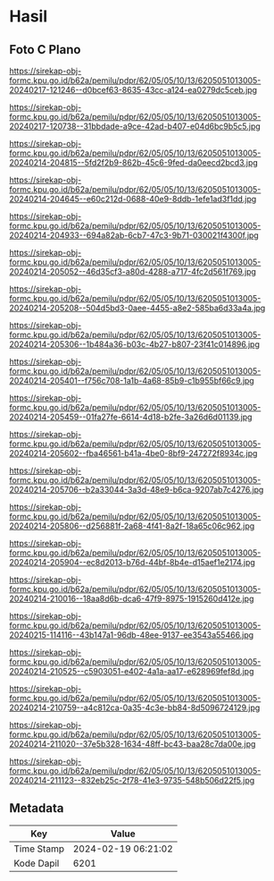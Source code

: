 # Hasil

## Foto C Plano

https://sirekap-obj-formc.kpu.go.id/b62a/pemilu/pdpr/62/05/05/10/13/6205051013005-20240217-121246--d0bcef63-8635-43cc-a124-ea0279dc5ceb.jpg

https://sirekap-obj-formc.kpu.go.id/b62a/pemilu/pdpr/62/05/05/10/13/6205051013005-20240217-120738--31bbdade-a9ce-42ad-b407-e04d6bc9b5c5.jpg

https://sirekap-obj-formc.kpu.go.id/b62a/pemilu/pdpr/62/05/05/10/13/6205051013005-20240214-204815--5fd2f2b9-862b-45c6-9fed-da0eecd2bcd3.jpg

https://sirekap-obj-formc.kpu.go.id/b62a/pemilu/pdpr/62/05/05/10/13/6205051013005-20240214-204645--e60c212d-0688-40e9-8ddb-1efe1ad3f1dd.jpg

https://sirekap-obj-formc.kpu.go.id/b62a/pemilu/pdpr/62/05/05/10/13/6205051013005-20240214-204933--694a82ab-6cb7-47c3-9b71-030021f4300f.jpg

https://sirekap-obj-formc.kpu.go.id/b62a/pemilu/pdpr/62/05/05/10/13/6205051013005-20240214-205052--46d35cf3-a80d-4288-a717-4fc2d561f769.jpg

https://sirekap-obj-formc.kpu.go.id/b62a/pemilu/pdpr/62/05/05/10/13/6205051013005-20240214-205208--504d5bd3-0aee-4455-a8e2-585ba6d33a4a.jpg

https://sirekap-obj-formc.kpu.go.id/b62a/pemilu/pdpr/62/05/05/10/13/6205051013005-20240214-205306--1b484a36-b03c-4b27-b807-23f41c014896.jpg

https://sirekap-obj-formc.kpu.go.id/b62a/pemilu/pdpr/62/05/05/10/13/6205051013005-20240214-205401--f756c708-1a1b-4a68-85b9-c1b955bf66c9.jpg

https://sirekap-obj-formc.kpu.go.id/b62a/pemilu/pdpr/62/05/05/10/13/6205051013005-20240214-205459--01fa27fe-6614-4d18-b2fe-3a26d6d01139.jpg

https://sirekap-obj-formc.kpu.go.id/b62a/pemilu/pdpr/62/05/05/10/13/6205051013005-20240214-205602--fba46561-b41a-4be0-8bf9-247272f8934c.jpg

https://sirekap-obj-formc.kpu.go.id/b62a/pemilu/pdpr/62/05/05/10/13/6205051013005-20240214-205706--b2a33044-3a3d-48e9-b6ca-9207ab7c4276.jpg

https://sirekap-obj-formc.kpu.go.id/b62a/pemilu/pdpr/62/05/05/10/13/6205051013005-20240214-205806--d256881f-2a68-4f41-8a2f-18a65c06c962.jpg

https://sirekap-obj-formc.kpu.go.id/b62a/pemilu/pdpr/62/05/05/10/13/6205051013005-20240214-205904--ec8d2013-b76d-44bf-8b4e-d15aef1e2174.jpg

https://sirekap-obj-formc.kpu.go.id/b62a/pemilu/pdpr/62/05/05/10/13/6205051013005-20240214-210016--18aa8d6b-dca6-47f9-8975-1915260d412e.jpg

https://sirekap-obj-formc.kpu.go.id/b62a/pemilu/pdpr/62/05/05/10/13/6205051013005-20240215-114116--43b147a1-96db-48ee-9137-ee3543a55466.jpg

https://sirekap-obj-formc.kpu.go.id/b62a/pemilu/pdpr/62/05/05/10/13/6205051013005-20240214-210525--c5903051-e402-4a1a-aa17-e628969fef8d.jpg

https://sirekap-obj-formc.kpu.go.id/b62a/pemilu/pdpr/62/05/05/10/13/6205051013005-20240214-210759--a4c812ca-0a35-4c3e-bb84-8d5096724129.jpg

https://sirekap-obj-formc.kpu.go.id/b62a/pemilu/pdpr/62/05/05/10/13/6205051013005-20240214-211020--37e5b328-1634-48ff-bc43-baa28c7da00e.jpg

https://sirekap-obj-formc.kpu.go.id/b62a/pemilu/pdpr/62/05/05/10/13/6205051013005-20240214-211123--832eb25c-2f78-41e3-9735-548b506d22f5.jpg


## Metadata

| Key        | Value               |
| ---------- | ------------------- |
| Time Stamp | 2024-02-19 06:21:02 |
| Kode Dapil | 6201                |



